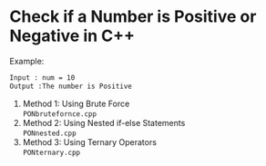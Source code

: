 # Check if a Number is Positive or Negative in C++

Example:
```bash
Input : num = 10
Output :The number is Positive
```

1. Method 1: Using Brute Force  
`PONbrutefornce.cpp`
2. Method 2: Using Nested if-else Statements  
`PONnested.cpp`
3. Method 3: Using Ternary Operators  
`PONternary.cpp`